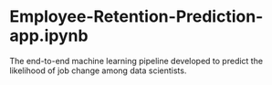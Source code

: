 # Employee-Retention-Prediction-app.ipynb
The end-to-end machine learning pipeline developed to predict the likelihood of job change among data scientists. 
